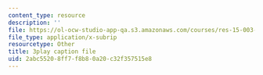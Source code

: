 ```yaml
---
content_type: resource
description: ''
file: https://ol-ocw-studio-app-qa.s3.amazonaws.com/courses/res-15-003-shaping-the-future-of-work-15-662x-spring-2016/2abc55208ff7f8b80a20c32f357515e8_DidA5vk0h_U.srt
file_type: application/x-subrip
resourcetype: Other
title: 3play caption file
uid: 2abc5520-8ff7-f8b8-0a20-c32f357515e8
---
```


